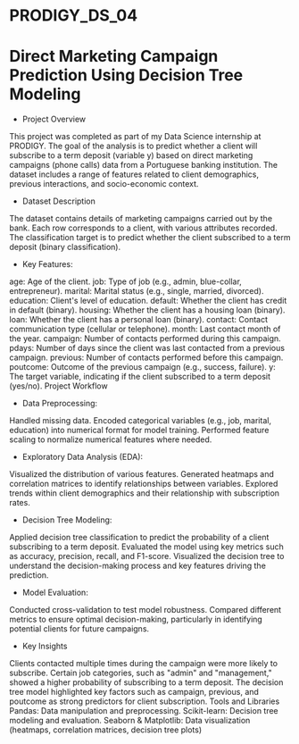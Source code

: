 # PRODIGY_DS_04
# Direct Marketing Campaign Prediction Using Decision Tree Modeling
* Project Overview

This project was completed as part of my Data Science internship at PRODIGY. The goal of the analysis is to predict whether a client will subscribe to a term deposit (variable y) based on direct marketing campaigns (phone calls) data from a Portuguese banking institution. The dataset includes a range of features related to client demographics, previous interactions, and socio-economic context.

* Dataset Description
  
The dataset contains details of marketing campaigns carried out by the bank. Each row corresponds to a client, with various attributes recorded. The classification target is to predict whether the client subscribed to a term deposit (binary classification).

* Key Features:

age: Age of the client.
job: Type of job (e.g., admin, blue-collar, entrepreneur).
marital: Marital status (e.g., single, married, divorced).
education: Client's level of education.
default: Whether the client has credit in default (binary).
housing: Whether the client has a housing loan (binary).
loan: Whether the client has a personal loan (binary).
contact: Contact communication type (cellular or telephone).
month: Last contact month of the year.
campaign: Number of contacts performed during this campaign.
pdays: Number of days since the client was last contacted from a previous campaign.
previous: Number of contacts performed before this campaign.
poutcome: Outcome of the previous campaign (e.g., success, failure).
y: The target variable, indicating if the client subscribed to a term deposit (yes/no).
Project Workflow

* Data Preprocessing:

Handled missing data.
Encoded categorical variables (e.g., job, marital, education) into numerical format for model training.
Performed feature scaling to normalize numerical features where needed.

* Exploratory Data Analysis (EDA):
  
Visualized the distribution of various features.
Generated heatmaps and correlation matrices to identify relationships between variables.
Explored trends within client demographics and their relationship with subscription rates.

* Decision Tree Modeling:

Applied decision tree classification to predict the probability of a client subscribing to a term deposit.
Evaluated the model using key metrics such as accuracy, precision, recall, and F1-score.
Visualized the decision tree to understand the decision-making process and key features driving the prediction.

* Model Evaluation:

Conducted cross-validation to test model robustness.
Compared different metrics to ensure optimal decision-making, particularly in identifying potential clients for future campaigns.

* Key Insights
  
Clients contacted multiple times during the campaign were more likely to subscribe.
Certain job categories, such as "admin" and "management," showed a higher probability of subscribing to a term deposit.
The decision tree model highlighted key factors such as campaign, previous, and poutcome as strong predictors for client subscription.
Tools and Libraries
Pandas: Data manipulation and preprocessing.
Scikit-learn: Decision tree modeling and evaluation.
Seaborn & Matplotlib: Data visualization (heatmaps, correlation matrices, decision tree plots)
